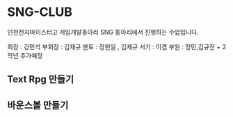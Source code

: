 # SNG-CLUB

인천전자마이스터고 게임개발동아리 SNG 동아리에서 진행하는 수업입니다.

회장 : 강민석
부회장 : 김재규
멘토 : 정현일 , 김재규
서기 : 이겸
부원 : 정민,김규진 + 2학년 추가예정

## Text Rpg 만들기

## 바운스볼 만들기

